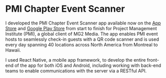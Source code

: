 # PMI Chapter Event Scanner

I developed the PMI Chapter Event Scanner app available now on the [App Store](https://apps.apple.com/app/pmi-chapter-event-scanner/id1481983760) and [Google Play Store](https://play.google.com/store/apps/details?id=com.mg2media.eventscanner) from start to finish for Project Management Institute (PMI), a global client of MG2 Media. The app enables PMI event hosts to seamlessly check-in guests with a QR code scanner and is used every day spanning 40 locations across North America from Montreal to Hawaii.

I used React Native, a mobile app framework, to develop the entire front-end of the app for both iOS and Android, including working with back-end teams to enable communications with the server via a RESTful API. 
